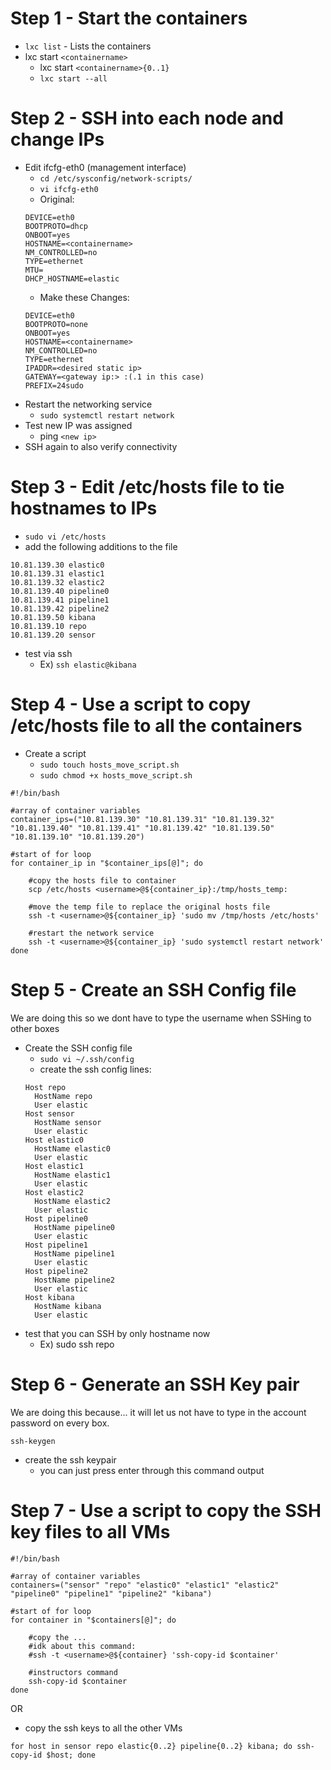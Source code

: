 # Step 1 - Start the containers

- `lxc list` - Lists the containers
- lxc start `<containername>`
  - lxc start `<containername>{0..1}`
  - `lxc start --all`


# Step 2 - SSH into each node and change IPs

- Edit ifcfg-eth0 (management interface)
  - `cd /etc/sysconfig/network-scripts/`
  - `vi ifcfg-eth0`
  - Original: 
  ```
  DEVICE=eth0
  BOOTPROTO=dhcp
  ONBOOT=yes
  HOSTNAME=<containername>
  NM_CONTROLLED=no
  TYPE=ethernet
  MTU= 
  DHCP_HOSTNAME=elastic
  ```
  - Make these Changes:
  ```
  DEVICE=eth0
  BOOTPROTO=none
  ONBOOT=yes
  HOSTNAME=<containername>
  NM_CONTROLLED=no
  TYPE=ethernet
  IPADDR=<desired static ip>
  GATEWAY=<gateway ip:> :(.1 in this case)
  PREFIX=24sudo
  ``` 
- Restart the networking service
  - `sudo systemctl restart network`
- Test new IP was assigned
  - ping `<new ip>`
- SSH again to also verify connectivity


# Step 3 - Edit /etc/hosts file to tie hostnames to IPs

- `sudo vi /etc/hosts`
- add the following additions to the file
```
10.81.139.30 elastic0
10.81.139.31 elastic1
10.81.139.32 elastic2
10.81.139.40 pipeline0
10.81.139.41 pipeline1
10.81.139.42 pipeline2
10.81.139.50 kibana
10.81.139.10 repo
10.81.139.20 sensor
```
- test via ssh
  - Ex) `ssh elastic@kibana`

# Step 4 - Use a script to copy /etc/hosts file to all the containers

- Create a script
  - `sudo touch hosts_move_script.sh`
  - `sudo chmod +x hosts_move_script.sh`

```
#!/bin/bash

#array of container variables
container_ips=("10.81.139.30" "10.81.139.31" "10.81.139.32" "10.81.139.40" "10.81.139.41" "10.81.139.42" "10.81.139.50" "10.81.139.10" "10.81.139.20")

#start of for loop
for container_ip in "$container_ips[@]"; do

    #copy the hosts file to container
    scp /etc/hosts <username>@${container_ip}:/tmp/hosts_temp:

    #move the temp file to replace the original hosts file
    ssh -t <username>@${container_ip} 'sudo mv /tmp/hosts /etc/hosts'

    #restart the network service
    ssh -t <username>@${container_ip} 'sudo systemctl restart network'
done

```

# Step 5 - Create an SSH Config file
We are doing this so we dont have to type the username when SSHing to other boxes


- Create the SSH config file
  - `sudo vi ~/.ssh/config`
  - create the ssh config lines:
  ```
  Host repo
    HostName repo
    User elastic
  Host sensor
    HostName sensor
    User elastic
  Host elastic0
    HostName elastic0
    User elastic
  Host elastic1
    HostName elastic1
    User elastic
  Host elastic2
    HostName elastic2
    User elastic
  Host pipeline0
    HostName pipeline0
    User elastic
  Host pipeline1
    HostName pipeline1
    User elastic
  Host pipeline2
    HostName pipeline2
    User elastic
  Host kibana
    HostName kibana
    User elastic
  ```
- test that you can SSH by only hostname now
  - Ex) sudo ssh repo

# Step 6 - Generate an SSH Key pair
We are doing this because... it will let us not have to type in the account password on every box.

`ssh-keygen`

- create the ssh keypair
  - you can just press enter through this command output




# Step 7 - Use a script to copy the SSH key files to all VMs

```
#!/bin/bash

#array of container variables
containers=("sensor" "repo" "elastic0" "elastic1" "elastic2" "pipeline0" "pipeline1" "pipeline2" "kibana")

#start of for loop
for container in "$containers[@]"; do

    #copy the ...
    #idk about this command:
    #ssh -t <username>@${container} 'ssh-copy-id $container'

    #instructors command
    ssh-copy-id $container
done
```

OR 


- copy the ssh keys to all the other VMs

```
for host in sensor repo elastic{0..2} pipeline{0..2} kibana; do ssh-copy-id $host; done
```